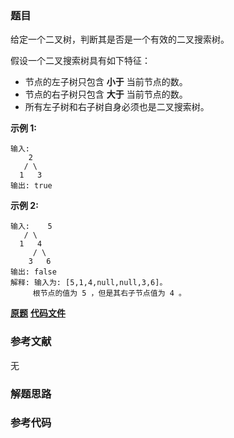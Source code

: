 ### 题目
给定一个二叉树，判断其是否是一个有效的二叉搜索树。

假设一个二叉搜索树具有如下特征：

  * 节点的左子树只包含 **小于** 当前节点的数。
  * 节点的右子树只包含 **大于** 当前节点的数。
  * 所有左子树和右子树自身必须也是二叉搜索树。

**示例  1:**

    
    
    输入:
        2
       / \
      1   3
    输出: true
    

**示例  2:**

    
    
    输入:    5
       / \
      1   4
         / \
        3   6
    输出: false
    解释: 输入为: [5,1,4,null,null,3,6]。
         根节点的值为 5 ，但是其右子节点值为 4 。
    

 **[原题](https://leetcode-cn.com/problems/validate-binary-search-tree/)**    **[代码文件]()**


### 参考文献
无

### 解题思路




### 参考代码

```go


```




